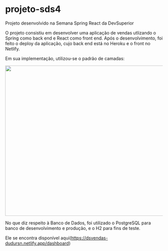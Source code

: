 # projeto-sds4
Projeto desenvolvido na Semana Spring React da DevSuperior

O projeto consistiu em desenvolver uma aplicação de vendas utlizando o Spring como back end e React como front end. Após o desenvolvimento, foi feito o deploy da aplicação, 
cujo back end está no Heroku e o front no Netlify.

Em sua implementação, utilizou-se o padrão de camadas:

<img src="https://github.com/dudursn/projeto-sds4/blob/main/tutorial/Padr%C3%A3o%20de%20Camadas.png" width="640" height="480"/>

No que diz respeito à Banco de Dados, foi utilizado o PostgreSQL para banco de desenvolvimento e produção, e o H2 para fins de teste.

Ele se encontra disponível aqui(https://dsvendas-dudursn.netlify.app/dashboard)
